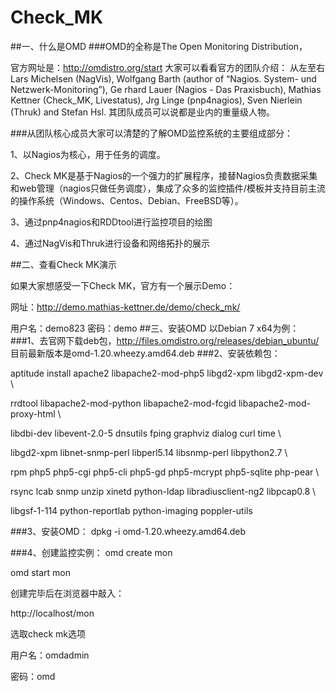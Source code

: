 Check_MK
========

##一、什么是OMD
###OMD的全称是The Open Monitoring Distribution，

官方网址是：http://omdistro.org/start
大家可以看看官方的团队介绍：
从左至右Lars Michelsen (NagVis), Wolfgang Barth (author of “Nagios. System- und Netzwerk-Monitoring”), Ge
rhard Lauer (Nagios - Das Praxisbuch), Mathias Kettner (Check_MK, Livestatus), Jrg Linge (pnp4nagios), 
Sven Nierlein (Thruk) and Stefan Hsl. 其团队成员可以说都是业内的重量级人物。

###从团队核心成员大家可以清楚的了解OMD监控系统的主要组成部分：

1、以Nagios为核心，用于任务的调度。

2、Check MK是基于Nagios的一个强力的扩展程序，接替Nagios负责数据采集和web管理（nagios只做任务调度），集成了众多的监控插件/模板并支持目前主流的操作系统（Windows、Centos、Debian、FreeBSD等）。

3、通过pnp4nagios和RDDtool进行监控项目的绘图

4、通过NagVis和Thruk进行设备和网络拓扑的展示

##二、查看Check MK演示

如果大家想感受一下Check MK，官方有一个展示Demo：

网址：http://demo.mathias-kettner.de/demo/check_mk/

用户名：demo823
密码：demo
##三、安装OMD
以Debian 7 x64为例：
###1、去官网下载deb包，http://files.omdistro.org/releases/debian_ubuntu/
目前最新版本是omd-1.20.wheezy.amd64.deb
###2、安装依赖包：

aptitude install apache2 libapache2-mod-php5 libgd2-xpm libgd2-xpm-dev \

rrdtool libapache2-mod-python libapache2-mod-fcgid libapache2-mod-proxy-html \

libdbi-dev libevent-2.0-5 dnsutils fping graphviz dialog curl time \

libgd2-xpm libnet-snmp-perl libperl5.14 libsnmp-perl libpython2.7 \

rpm php5 php5-cgi php5-cli php5-gd php5-mcrypt php5-sqlite php-pear \

rsync lcab snmp unzip xinetd python-ldap libradiusclient-ng2 libpcap0.8 \

libgsf-1-114 python-reportlab python-imaging poppler-utils

###3、安装OMD：
dpkg -i omd-1.20.wheezy.amd64.deb

###4、创建监控实例：
omd create mon

omd start mon

创建完毕后在浏览器中敲入：

http://localhost/mon

选取check mk选项

用户名：omdadmin

密码：omd

